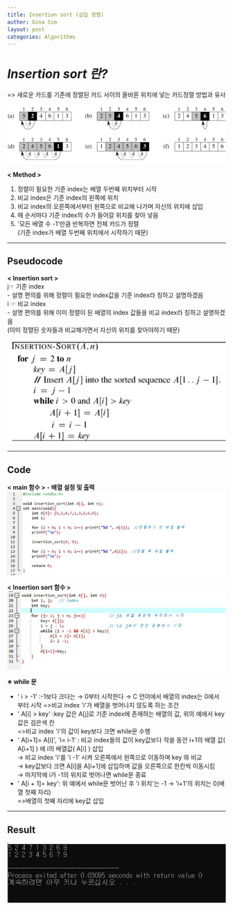 ```yaml
---
title: Insertion sort (삽입 정렬)
author: Gina Sim
layout: post
categories: Algorithms
---
```



*Insertion sort 란?*  
======

=> 새로운 카드를 기존에 정렬된 카드 사이의 올바른 위치에 넣는 카드정렬 방법과 유사  

<img src= "/_img/insertion_sort.jpg" alt="Insertion sort principle">  


**< Method >**  

1. 정렬이 필요한 기준 index는 배열 두번째 위치부터 시작  
2. 비교 index은 기준 index의 왼쪽에 위치  
3. 비교 index의 오른쪽에서부터 왼쪽으로 비교해 나가며 자신의 위치에 삽입  
4. 매 순서마다 기준 index의 수가 들어갈 위치를 찾아 넣음  
5. '모든 배열 수 -1'만큼 반복하면 전체 카드가 정렬  
   (기준 index가 배열 두번째 위치에서 시작하기 때문)  

--------------------


Pseudocode
------

**< Insertion sort >**  
j☞ 기준 index  
	- 설명 편의를 위해 정렬이 필요한 index값을 기준 index라 칭하고 설명하겠음  
i ☞ 비교 index  
	- 설명 편의를 위해 이미 정렬이 된 배열의 index 값들을 비교 index라 칭하고 설명하겠음  
	(이미 정렬된 숫자들과 비교해가면서 자신의 위치를 찾아야하기 때문)  

<img src="/_img/insertion_sort_pseudocode1.jpg" alt="Insertion sort pseudocode">  

--------------------

Code
------


**< main 함수 > - 배열 설정 및 출력**  
<img src="/_img/insertion_sort_main.jpg" alt="Insertion sort_main code">  

**< Insertion sort 함수 >**  
<img src="/_img/insertion_sort_code.jpg" alt="Insertion sort code">  

**※ while 문**  

- ' i > -1' :-1보다 크다는 → 0부터 시작한다 → C 언어에서 배열의 index는 0에서 부터 시작
	=>비교 index 'i'가 배열을 벗어나지 않도록 하는 조건    
- ' A[i] > key' :key 값은 A[j]로 기준 index에 존재하는 배열의 값, 위의 예에서 key값은 검은색 칸  
	=>비교 index 'i'의 값이 key보다 크면 while문 수행  
- ' A[i+1]= A[i]', 'i= i-1'
	: 비교 index들의 값이 key값보다 작을 동안 i+1의 배열 값( A[i+1] ) 에 i의 배열값( A[i] ) 삽입    
	→ 비교 index 'i'를 'i -1' 시켜 오른쪽에서 왼쪽으로 이동하며 key 와 비교  
	→ key값보다 크면 A[i]을 A[i+1]에 삽입하며 값을 오른쪽으로 한칸씩 이동시킴  
	→ 마지막에 i가 -1의 위치로 벗어나면 while문 종료  
- ' A[i + 1]= key': 위 예에서 while문 벗어난 후 'i 위치'는 -1 → 'i+1'의 위치는 0(배열 첫째 자리)  
	=>배열의 첫째 자리에 key값 삽입  

--------------------

Result
------
 
<img src="/_img/insertion_sort_result.jpg" alt="Insertion sort result">  
